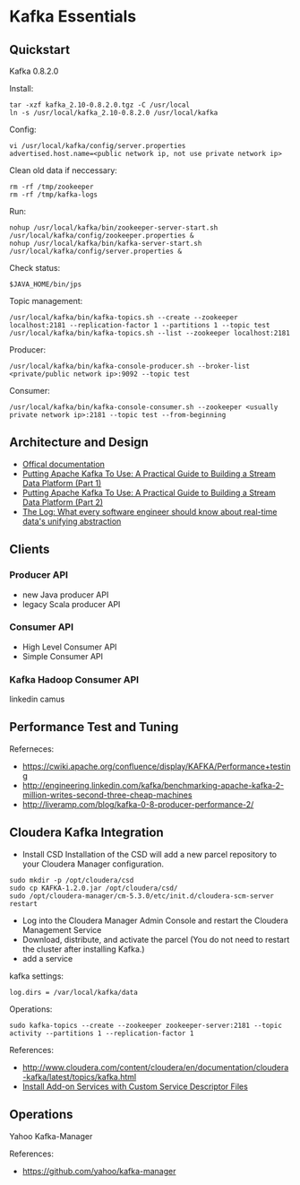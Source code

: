 # Kafka Essentials

## Quickstart
Kafka 0.8.2.0

Install:

~~~
tar -xzf kafka_2.10-0.8.2.0.tgz -C /usr/local
ln -s /usr/local/kafka_2.10-0.8.2.0 /usr/local/kafka
~~~

Config:

~~~
vi /usr/local/kafka/config/server.properties
advertised.host.name=<public network ip, not use private network ip>
~~~

Clean old data if neccessary:

~~~
rm -rf /tmp/zookeeper
rm -rf /tmp/kafka-logs
~~~

Run:

~~~
nohup /usr/local/kafka/bin/zookeeper-server-start.sh /usr/local/kafka/config/zookeeper.properties &
nohup /usr/local/kafka/bin/kafka-server-start.sh /usr/local/kafka/config/server.properties &
~~~

Check status:

~~~
$JAVA_HOME/bin/jps
~~~

Topic management:

~~~
/usr/local/kafka/bin/kafka-topics.sh --create --zookeeper localhost:2181 --replication-factor 1 --partitions 1 --topic test
/usr/local/kafka/bin/kafka-topics.sh --list --zookeeper localhost:2181
~~~

Producer:

~~~
/usr/local/kafka/bin/kafka-console-producer.sh --broker-list <private/public network ip>:9092 --topic test
~~~

Consumer:

~~~
/usr/local/kafka/bin/kafka-console-consumer.sh --zookeeper <usually private network ip>:2181 --topic test --from-beginning
~~~

## Architecture and Design
* [Offical documentation](http://kafka.apache.org/documentation.html)
* [Putting Apache Kafka To Use: A Practical Guide to Building a Stream Data Platform (Part 1)](http://blog.confluent.io/2015/02/25/stream-data-platform-1/)
* [Putting Apache Kafka To Use: A Practical Guide to Building a Stream Data Platform (Part 2)](http://blog.confluent.io/2015/02/25/stream-data-platform-2/)
* [The Log: What every software engineer should know about real-time data's unifying abstraction](http://engineering.linkedin.com/distributed-systems/log-what-every-software-engineer-should-know-about-real-time-datas-unifying)


## Clients
### Producer API
* new Java producer API
* legacy Scala producer API

### Consumer API
* High Level Consumer API
* Simple Consumer API

### Kafka Hadoop Consumer API
linkedin camus

## Performance Test and Tuning


Referneces:

* https://cwiki.apache.org/confluence/display/KAFKA/Performance+testing
* http://engineering.linkedin.com/kafka/benchmarking-apache-kafka-2-million-writes-second-three-cheap-machines
* http://liveramp.com/blog/kafka-0-8-producer-performance-2/

## Cloudera Kafka Integration
* Install CSD
Installation of the CSD will add a new parcel repository to your Cloudera Manager configuration.

~~~
sudo mkdir -p /opt/cloudera/csd
sudo cp KAFKA-1.2.0.jar /opt/cloudera/csd/
sudo /opt/cloudera-manager/cm-5.3.0/etc/init.d/cloudera-scm-server restart
~~~

* Log into the Cloudera Manager Admin Console and restart the Cloudera Management Service
* Download, distribute, and activate the parcel (You do not need to restart the cluster after installing Kafka.)
* add a service

kafka settings:

~~~
log.dirs = /var/local/kafka/data
~~~

Operations:

~~~
sudo kafka-topics --create --zookeeper zookeeper-server:2181 --topic activity --partitions 1 --replication-factor 1
~~~

References:

* http://www.cloudera.com/content/cloudera/en/documentation/cloudera-kafka/latest/topics/kafka.html
* [Install Add-on Services with Custom Service Descriptor Files](http://www.cloudera.com/content/cloudera/en/documentation/core/latest/topics/cm_mc_addon_services.html#concept_qbv_3jk_bn_unique_1)

## Operations
Yahoo Kafka-Manager

References:

* https://github.com/yahoo/kafka-manager
